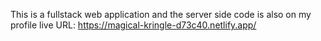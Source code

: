 This is a fullstack web application and the server side code is also on my profile
live URL: https://magical-kringle-d73c40.netlify.app/

